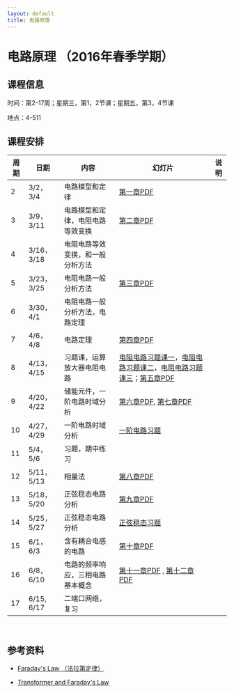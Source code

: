 ```yaml
---
layout: default
title: 电路原理
---
```


电路原理 （2016年春季学期）
===========================

课程信息
--------

时间：第2-17周；星期三，第1，2节课；星期五，第3，4节课

地点：4-511

课程安排
--------

| 周期 | 日期        | 内容                             | 幻灯片                                                                                                                                                | 说明 |
|------|-------------|----------------------------------|-------------------------------------------------------------------------------------------------------------------------------------------------------|------|
| 2    | 3/2，3/4    | 电路模型和定律                   | [第一章PDF](第一章.pdf)                                                                                                                               |      |
| 3    | 3/9，3/11   | 电路模型和定律，电阻电路等效变换 | [第二章PDF](第二章.pdf)                                                                                                                               |      |
| 4    | 3/16，3/18  | 电阻电路等效变换，和一般分析方法 |                                                                                                                                                       |      |
| 5    | 3/23，3/25  | 电阻电路一般分析方法             | [第三章PDF](第三章.pdf)                                                                                                                               |      |
| 6    | 3/30，4/1   | 电阻电路一般分析方法，电路定理   |                                                                                                                                                       |      |
| 7    | 4/6，4/8    | 电路定理                         | [第四章PDF](第四章.pdf)                                                                                                                               |      |
| 8    | 4/13，4/15  | 习题课，运算放大器电阻电路       | [电阻电路习题课一](电阻电路习题课一.pdf)，[电阻电路习题课二](电阻电路习题课二.pdf)，[电阻电路习题课三](电阻电路习题课三.pdf)；[第五章PDF](第五章.pdf) |      |
| 9    | 4/20，4/22  | 储能元件，一阶电路时域分析       | [第六章PDF](第六章.pdf), [第七章PDF](第七章.pdf)                                                                                                      |      |
| 10   | 4/27，4/29  | 一阶电路时域分析                 | [一阶电路习题](一阶电路习题.pdf)                                                                                                                      |      |
| 11   | 5/4，5/6    | 习题，期中练习                   |                                                                                                                                                       |      |
| 12   | 5/11，5/13  | 相量法                           | [第八章PDF](第八章.pdf)                                                                                                                               |      |
| 13   | 5/18，5/20  | 正弦稳态电路分析                 | [第九章PDF](第九章.pdf)                                                                                                                               |      |
| 14   | 5/25，5/27  | 正弦稳态电路分析                 | [正弦稳态习题](正弦稳态习题1.pdf)                                                                                                                     |      |
| 15   | 6/1，6/3    | 含有耦合电感的电路               | [第十章PDF](第十章.pdf)                                                                                                                               |      |
| 16   | 6/8，6/10   | 电路的频率响应，三相电路基本概念 | [第十一章PDF](第十一章.pdf) , [第十二章PDF](第十二章.pdf)                                                                                             |      |
| 17   | 6/15,  6/17 | 二端口网络，复习                 |                                                                                                                                                       |      |

 

参考资料
--------

-   [Faraday's Law
    （法拉第定律）](http://hyperphysics.phy-astr.gsu.edu/hbase/electric/farlaw.html#c1)

-   [Transformer and Faraday's
    Law](http://hyperphysics.phy-astr.gsu.edu/hbase/magnetic/transf.html#c1)

 
